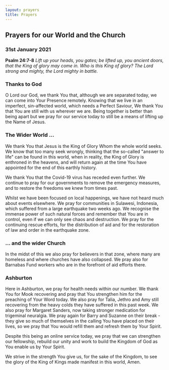 ```yaml
---
layout: prayers
title: Prayers
---
```

## Prayers for our World and the Church 

### 31st January 2021

__Psalm 24:7-8__ _Lift up your heads, you gates; be lifted up, you ancient doors, that the King of glory may come in.  Who is this King of glory? The Lord strong and mighty, the Lord mighty in battle._

### Thanks to God
O Lord our God, we thank You that, although we are separated today, we can come into Your Presence remotely. Knowing that we live in an imperfect, sin-affected world, which needs a Perfect Saviour, We thank You that You are still with us wherever we are. Being together is better than being apart but we pray for our service today to still be a means of lifting up the Name of Jesus.

### The Wider World ... ### 
We thank You that Jesus is the King of Glory Whom the whole world seeks. We know that too many seek wrongly, thinking that the so-called "answer to life" can be found in this world, when in reality, the King of Glory is enthroned in the heavens, and will return again at the time You have appointed for the end of this earthly history.

We thank You that the Covid-19 virus has receded even further. We continue to pray for our governments to remove the emergency measures, and to restore the freedoms we knew from times past.

Whilst we have been focused on local happenings, we have not heard much about events elsewhere. We pray for communities in Sulawesi, Indonesia, which suffered from a large earthquake two weeks ago. We recognise the immense power of such natural forces and remember that You are in control, even if we can only see chaos and destruction. We pray for the continuing rescue efforts, for the distribution of aid and for the restoration of law and order in the earthquake zone.

### ... and the wider Church ###
In the midst of this we also pray for believers in that zone, where many are homeless and where churches have also collapsed. We pray also for Barnabas Fund workers who are in the forefront of aid efforts there.

### Ashburton
Here in Ashburton, we pray for health needs within our number. We thank You for Mook recovering and pray that You strengthen him for the preaching of Your Word today. We also pray for Talia, Jethro and Amy still recovering from the heavy colds they have suffered in this past week. We also pray for Margaret Sanders, now taking stronger medication for trigeminal neuralgia. We pray again for Barry and Suzanne on their break - they give so much of themselves in the calling You have placed on their lives, so we pray that You would refill them and refresh them by Your Spirit.

Despite this being an online service today, we pray that we can strengthen our fellowship, rebuild our unity and work to build the Kingdom of God as You enable us by Your Spirit.

We strive in the strength You give us, for the sake of the Kingdom, to see the glory of the King of Kings made manifest in this world, Amen.